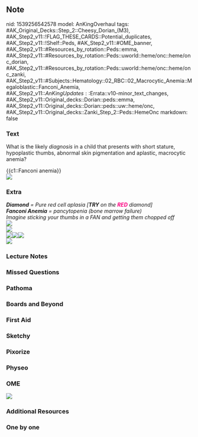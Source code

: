 ## Note
nid: 1539256542578
model: AnKingOverhaul
tags: #AK_Original_Decks::Step_2::Cheesy_Dorian_(M3), #AK_Step2_v11::!FLAG_THESE_CARDS::Potential_duplicates, #AK_Step2_v11::!Shelf::Peds, #AK_Step2_v11::#OME_banner, #AK_Step2_v11::#Resources_by_rotation::Peds::emma, #AK_Step2_v11::#Resources_by_rotation::Peds::uworld::heme/onc::heme/onc_dorian, #AK_Step2_v11::#Resources_by_rotation::Peds::uworld::heme/onc::heme/onc_zanki, #AK_Step2_v11::#Subjects::Hematology::02_RBC::02_Macrocytic_Anemia::Megaloblastic::Fanconi_Anemia, #AK_Step2_v11::$AnKingUpdates::$Errata::v10-minor_text_changes, #AK_Step2_v11::Original_decks::Dorian::peds::emma, #AK_Step2_v11::Original_decks::Dorian::peds::uw::heme/onc, #AK_Step2_v11::Original_decks::Zanki_Step_2::Peds::HemeOnc
markdown: false

### Text
What is the likely <i style="">diagnosis</i> in a child that
presents with short stature, hypoplastic thumbs, abnormal skin
pigmentation and aplastic, macrocytic anemia?
<div>
  {{c1::Fanconi anemia}}
</div>
<div><img src="44287tn.jpg"></div>

### Extra
<div>
  <div>
    <i><b>Diamond</b> = Pure red cell aplasia [<b>TRY</b> on the
    <font color="#FC0280"><b>RED</b></font> diamond]</i>
  </div>
  <div>
    <i><b>Fanconi Anemia</b> = pancytopenia (bone marrow
    failure)</i>
  </div>
  <div>
    <i>Imagine sticking your thumbs in a FAN and getting them
    chopped off</i>
  </div>
</div>
<div>
  <img src="interestin'_1606536512074.png">
  <div><img src=
  "Screen%20Shot%202018-07-11%20at%209.49.05%20PM_1606536512074.png"></div>
</div><img src="paste-2425011549765633.jpg"><img src=
"paste-2426132536229889.jpg"><img src=
"normocyticanemia_1606536512074.PNG">
<div><img src="8092A42D-0BD5-439E-9462-97AB4A29F103.jpg"></div>

### Lecture Notes


### Missed Questions


### Pathoma


### Boards and Beyond


### First Aid


### Sketchy


### Pixorize


### Physeo


### OME
<div class="ome-widget">
  <a href="https://onlinemeded.org?ref=anki"><img src=
  "_OME_AnkiFlashcards_General_7.png"></a>
</div>

### Additional Resources


### One by one

